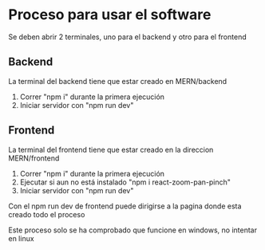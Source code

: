 # Proceso para usar el software
Se deben abrir 2 terminales, uno para el backend y otro para el frontend

## Backend
La terminal del backend tiene que estar creado en MERN/backend
  1. Correr "npm i" durante la primera ejecución
  2. Iniciar servidor con "npm run dev"

## Frontend
La terminal del frontend tiene que estar creado en la direccion MERN/frontend 
  1. Correr "npm i" durante la primera ejecución
  2. Ejecutar si aun no está instalado "npm i react-zoom-pan-pinch"
  3. Iniciar servidor con "npm run dev"


Con el npm run dev de frontend puede dirigirse a la pagina donde esta creado todo el proceso

Este proceso solo se ha comprobado que funcione en windows, no intentar en linux
